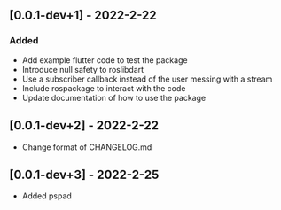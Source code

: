## [0.0.1-dev+1] - 2022-2-22
### Added
- Add example flutter code to test the package
- Introduce null safety to roslibdart
- Use a subscriber callback instead of the user messing with a stream
- Include rospackage to interact with the code
- Update documentation of how to use the package

## [0.0.1-dev+2] - 2022-2-22
- Change format of CHANGELOG.md

## [0.0.1-dev+3] - 2022-2-25
- Added pspad
